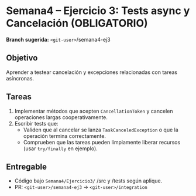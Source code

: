 # Semana4 – Ejercicio 3: Tests async y Cancelación (OBLIGATORIO)

**Branch sugerida:** `<git-user>`/semana4-ej3

## Objetivo

Aprender a testear cancelación y excepciones relacionadas con tareas asíncronas.

## Tareas

1. Implementar métodos que acepten `CancellationToken` y cancelen operaciones largas cooperativamente.
2. Escribir tests que:
   - Validen que al cancelar se lanza `TaskCanceledException` o que la operación termina correctamente.
   - Comprueben que las tareas pueden limpiamente liberar recursos (usar `try/finally` en ejemplo).

## Entregable

- Código bajo `Semana4/Ejercicio3/` /src y /tests según aplique.
- PR: `<git-user>/semana4-ej3` -> `<git-user>/integration`
